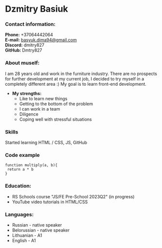 # Dzmitry Basiuk  
### Contact information:  
__Phone:__ +37064442064  
__E-mail:__ basyuk.dima94@gmail.com  
__Discord:__ dmitry827  
__GitHub:__ Dmtry827
### About muself:  
I am 28 years old and work in the furniture industry. There are no prospects for further development at my current job, I decided to try myself in a completely different area :) My goal is to learn front-end development.  
 * __My strengths:__
     + Like to learn new things
     + Getting to the bottom of the problem
     + I can work in a team
     + Diligence
     + Coping well with stressful situations 
 ### Skills  
Started learning HTML / CSS, JS, GitHub
 ### Code example  
 ```
 function multiply(a, b){
  return a * b
}
```
 ### Education:
   * RS Schools course "JS/FE Pre-School 2023Q2" (in progress)
   * YouTube video tutorials in HTML/CSS
 ### Languages:
   * Russian - native speaker
   * Belorussian - native speaker
   * Lithuanian - A1
   * English - A1
